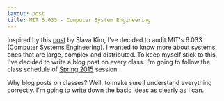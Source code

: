```yaml
---
layout: post
title: MIT 6.033 - Computer System Engineering
---
```


Inspired by this <a href="http://devblog.me/systems-class.html">post</a> by Slava Kim, I've decided to audit MIT's 6.033 (Computer Systems Engineering). I wanted to know more about systems, ones that are large, complex and distributed. To keep myself stick to this, I've decided to write a blog post on every class. I'm going to follow the class schedule of <a href="http://web.mit.edu/6.033/www/schedule.shtml">Spring 2015</a> session.

Why blog posts on classes? Well, to make sure I understand everything correctly. I'm going to write down the basic ideas as clearly as I can.